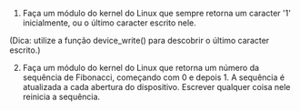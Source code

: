 ﻿1. Faça um módulo do kernel do Linux que sempre retorna um caracter '1' inicialmente, ou o último caracter escrito nele.

(Dica: utilize a função device_write() para descobrir o último caracter escrito.)

2. Faça um módulo do kernel do Linux que retorna um número da sequência de Fibonacci, começando com 0 e depois 1. A sequência é atualizada a cada abertura do dispositivo. Escrever qualquer coisa nele reinicia a sequência.







